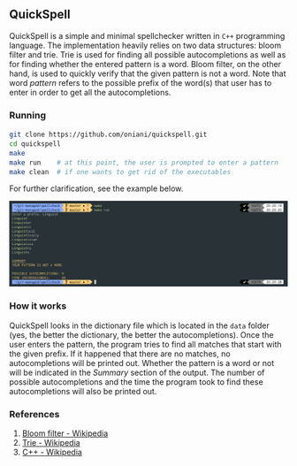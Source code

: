 ## QuickSpell
QuickSpell is a simple and minimal spellchecker written in `C++` programming language. The implementation heavily relies on two data structures: bloom filter and trie. Trie is used for finding all possible autocompletions as well as for finding whether the entered pattern is a word. Bloom filter, on the other hand, is used to quickly verify that the given pattern is not a word. Note that word *pattern* refers to the possible prefix of the word(s) that user has to enter in order to get all the autocompletions.

### Running
```sh
git clone https://github.com/oniani/quickspell.git
cd quickspell
make
make run    # at this point, the user is prompted to enter a pattern
make clean  # if one wants to get rid of the executables
```

For further clarification, see the example below.

![Demo](images/demo.png)

### How it works
QuickSpell looks in the dictionary file which is located in the `data` folder (yes, the better the dictionary, the better the autocompletions). Once the user enters the pattern, the program tries to find all matches that start with the given prefix. If it happened that there are no matches, no autocompletions will be printed out. Whether the pattern is a word or not will be indicated in the *Summary* section of the output. The number of possible autocompletions and the time the program took to find these autocompletions will also be printed out.


### References
1. [Bloom filter - Wikipedia](https://en.wikipedia.org/wiki/Bloom_filter)
1. [Trie - Wikipedia](https://en.wikipedia.org/wiki/Trie)
3. [C++ - Wikipedia](https://en.wikipedia.org/wiki/C%2B%2B)
